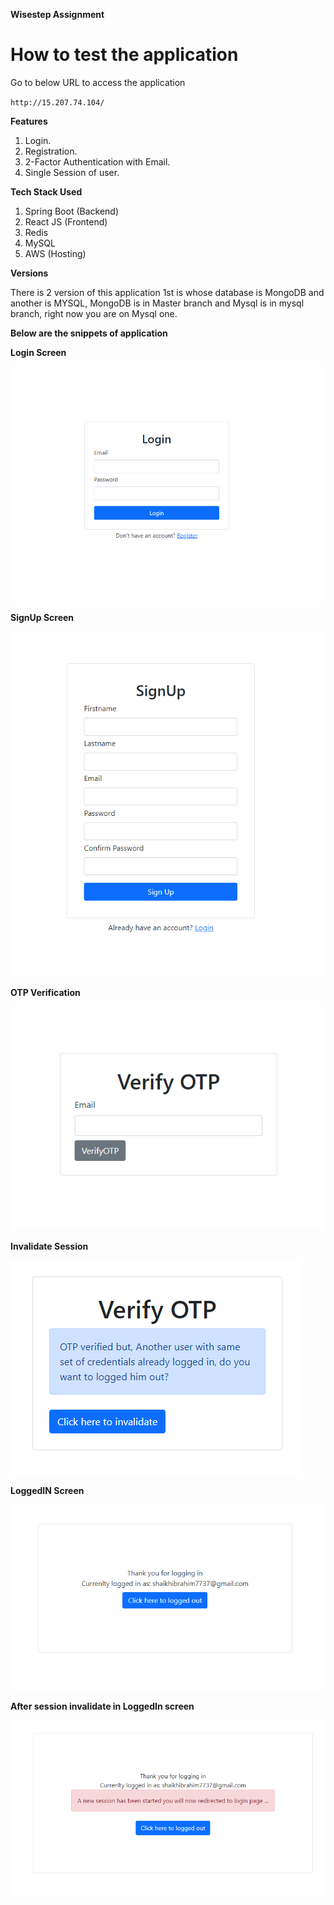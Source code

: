 **Wisestep Assignment**

# How to test the application

Go to below URL to access the application

`http://15.207.74.104/`

**Features**
1. Login.
2. Registration.
3. 2-Factor Authentication with Email.
4. Single Session of user.

**Tech Stack Used**
1. Spring Boot (Backend)
2. React JS (Frontend)
3. Redis
4. MySQL
5. AWS (Hosting)

**Versions**

There is 2 version of this application 1st is whose database is MongoDB and another is MYSQL, MongoDB is in Master branch and Mysql is in mysql branch, right now you are on Mysql one.

**Below are the snippets of application**

**Login Screen**

![img.png](images/img.png)

**SignUp Screen**

![img_1.png](images/img_1.png)

**OTP Verification**

![img_2.png](images/img_2.png)

**Invalidate Session**

![img_3.png](images/img_3.png)

**LoggedIN Screen**

![img_4.png](images/img_4.png)

**After session invalidate in LoggedIn screen**

![img_5.png](images/img_5.png)
